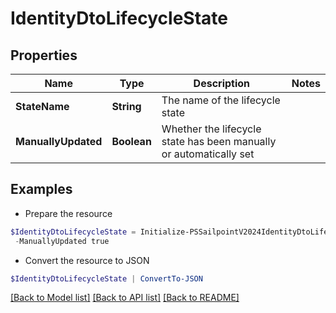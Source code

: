 # IdentityDtoLifecycleState
## Properties

Name | Type | Description | Notes
------------ | ------------- | ------------- | -------------
**StateName** | **String** | The name of the lifecycle state | 
**ManuallyUpdated** | **Boolean** | Whether the lifecycle state has been manually or automatically set | 

## Examples

- Prepare the resource
```powershell
$IdentityDtoLifecycleState = Initialize-PSSailpointV2024IdentityDtoLifecycleState  -StateName active `
 -ManuallyUpdated true
```

- Convert the resource to JSON
```powershell
$IdentityDtoLifecycleState | ConvertTo-JSON
```

[[Back to Model list]](../README.md#documentation-for-models) [[Back to API list]](../README.md#documentation-for-api-endpoints) [[Back to README]](../README.md)

